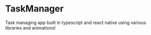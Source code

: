 # TaskManager
Task managing app built in typescript and react native using various libraries and animations!
